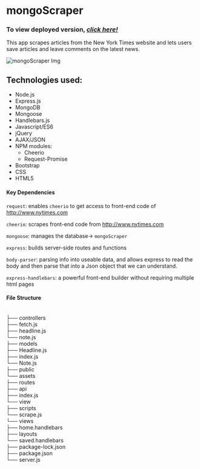 # mongoScraper

### To view deployed version, _**[click here!](https://https://protected-wildwood-17485.herokuapp.com/)**_
This app scrapes articles from the New York Times website and lets users save articles and leave comments on the latest news.

![mongoScraper Img](public/assets/imgages/home.jpg)

## Technologies used:
* Node.js
* Express.js
* MongoDB
* Mongoose
* Handlebars.js
* Javascript/ES6
* jQuery
* AJAX/JSON
* NPM modules:
  * Cheerio
  * Request-Promise
* Bootstrap 
* CSS
* HTML5

#### Key Dependencies

`request`: enables `cheerio` to get access to front-end code of http://www.nytimes.com

`cheerio`: scrapes front-end code from http://www.nytimes.com

`mongoose`: manages the database-> `mongoScraper`

`express`: builds server-side routes and functions

`body-parser`: parsing info into useable data, and allows express to read the body and then parse that into a Json object that we can understand.

`express-handlebars`: a powerful front-end builder without requiring multiple html pages

#### File Structure
<br>
├── controllers<br>
  ├── fetch.js<br>
  ├── headline.js<br>
  └── note.js<br>
├── models<br>
  ├── Headline.js<br>
  ├── index.js<br>
  └── Note.js<br>
├── public<br>
  └── assets<br>
├── routes<br>
  ├── api<br>
  ├── index.js<br>
  └── view<br>
├── scripts<br>
  └── scrape.js<br>
└── views<br>
   ├── home.handlebars<br>
   ├── layouts<br>
   └── saved.handlebars<br>
├── package-lock.json<br>
├── package.json<br>
└── server.js<br>
